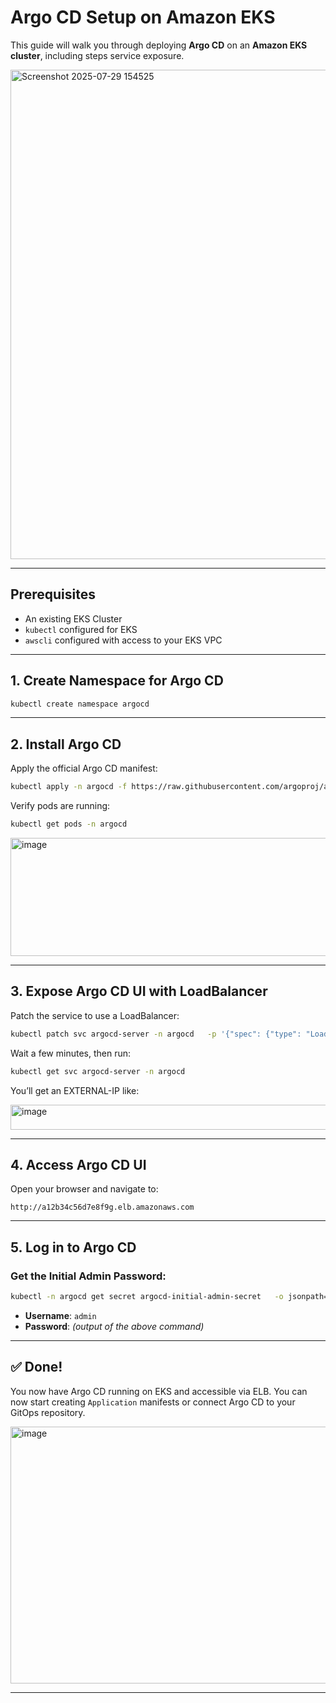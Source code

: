 
# Argo CD Setup on Amazon EKS

This guide will walk you through deploying **Argo CD** on an **Amazon EKS cluster**, including steps service exposure.

<img width="1598" height="783" alt="Screenshot 2025-07-29 154525" src="https://github.com/user-attachments/assets/d7c088db-b4e2-47c6-8ba5-138268028a12" />

---

## Prerequisites

-  An existing EKS Cluster
-  `kubectl` configured for EKS
-  `awscli` configured with access to your EKS VPC

---


## 1. Create Namespace for Argo CD

```bash
kubectl create namespace argocd
```

---

## 2. Install Argo CD

Apply the official Argo CD manifest:

```bash
kubectl apply -n argocd -f https://raw.githubusercontent.com/argoproj/argo-cd/stable/manifests/install.yaml
```

Verify pods are running:

```bash
kubectl get pods -n argocd
```
<img width="929" height="189" alt="image" src="https://github.com/user-attachments/assets/22f71134-d451-45f2-93c1-acdf50819af1" />

---

## 3. Expose Argo CD UI with LoadBalancer

Patch the service to use a LoadBalancer:

```bash
kubectl patch svc argocd-server -n argocd   -p '{"spec": {"type": "LoadBalancer"}}'
```

Wait a few minutes, then run:

```bash
kubectl get svc argocd-server -n argocd
```

You’ll get an EXTERNAL-IP like:

<img width="947" height="40" alt="image" src="https://github.com/user-attachments/assets/6c2bed0f-d6e9-4654-9a34-13ce15cc73bb" />

---

## 4. Access Argo CD UI

Open your browser and navigate to:

```
http://a12b34c56d7e8f9g.elb.amazonaws.com
```

---

## 5. Log in to Argo CD

### Get the Initial Admin Password:

```bash
kubectl -n argocd get secret argocd-initial-admin-secret   -o jsonpath="{.data.password}" | base64 -d
```

- **Username**: `admin`
- **Password**: *(output of the above command)*

---

## ✅ Done!

You now have Argo CD running on EKS and accessible via ELB. You can now start creating `Application` manifests or connect Argo CD to your GitOps repository.

<img width="945" height="411" alt="image" src="https://github.com/user-attachments/assets/3781bd8f-9e1b-4485-b10f-03cea4badfe5" />


---
